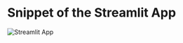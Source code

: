 # Snippet of the Streamlit App

![Streamlit App](https://github.com/marwaasad/Chereme/assets/100716784/a2a36d59-daea-465e-bef7-9885d1ca0cf5)
